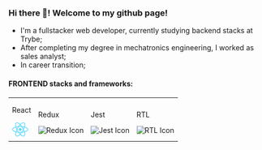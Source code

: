 ### Hi there 👋! Welcome to my github page!

  - I'm a fullstacker web developer, currently studying backend stacks at Trybe;
  - After completing my degree in mechatronics engineering, I worked as sales analyst;
  - In career transition;


  #### FRONTEND stacks and frameworks:
  <table>
    <tbody>
      <tr>
        <td>
          <p>React</p>
          <img src="https://raw.githubusercontent.com/devicons/devicon/master/icons/react/react-original.svg" alt="React Icon" height= 32px/>
        </td>
         <td>
          <p>Redux</p>
          <img src="https://camo.githubusercontent.com/2b6b50702c658cdfcf440cef1eb88c7e0e5a16ce0eb6ab8bc933da7697c12213/68747470733a2f2f63646e2e6a7364656c6976722e6e65742f67682f64657669636f6e732f64657669636f6e2f69636f6e732f72656475782f72656475782d6f726967696e616c2e737667" alt="Redux Icon" height= 32px/>
        </td>
        <td>
          <p>Jest</p>
          <img src="https://camo.githubusercontent.com/fd37a0ed465d6e14411705324a0d21739377f54ab6d0ae146c68fca8777e16c7/68747470733a2f2f63646e2e6a7364656c6976722e6e65742f67682f64657669636f6e732f64657669636f6e2f69636f6e732f6a6573742f6a6573742d706c61696e2e737667" alt="Jest Icon" height= 32px/>
        </td>
        <td>
          <p>RTL</p>
          <img src="https://testing-library.com/img/octopus-128x128.png" alt="RTL Icon" height= 32px/>
        </td>
      </tr>
    </tbody>
  </table>
  
<!--
**mateusDMRamos/mateusDMRamos** is a ✨ _special_ ✨ repository because its `README.md` (this file) appears on your GitHub profile.

Here are some ideas to get you started:

- 🔭 I’m currently working on ...
- 🌱 I’m currently learning ...
- 👯 I’m looking to collaborate on ...
- 🤔 I’m looking for help with ...
- 💬 Ask me about ...
- 📫 How to reach me: ...
- 😄 Pronouns: ...
- ⚡ Fun fact: ...
-->
